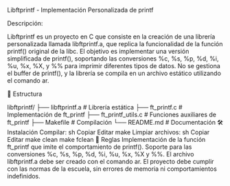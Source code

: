 Libftprintf - Implementación Personalizada de printf

Descripción:

Libftprintf es un proyecto en C que consiste en la creación de una librería personalizada llamada libftprintf.a, 
que replica la funcionalidad de la función printf() original de la libc.
El objetivo es implementar una versión simplificada de printf(),
soportando las conversiones %c, %s, %p, %d, %i, %u, %x, %X, y %% para imprimir diferentes tipos de datos.
No se gestiona el buffer de printf(), y la librería se compila en un archivo estático utilizando el comando ar.

📂 Estructura

libftprintf/
├── libftprintf.a        # Librería estática
├── ft_printf.c          # Implementación de ft_printf
├── ft_printf_utils.c    # Funciones auxiliares de ft_printf
├── Makefile             # Compilación
└── README.md            # Documentación
🛠️ Instalación
Compilar:
sh
Copiar
Editar
make
Limpiar archivos:
sh
Copiar
Editar
make clean
make fclean
🎯 Reglas
Implementación de la función ft_printf que imite el comportamiento de printf().
Soporte para las conversiones %c, %s, %p, %d, %i, %u, %x, %X y %%.
El archivo libftprintf.a debe ser creado con el comando ar.
El proyecto debe cumplir con las normas de la escuela, sin errores de memoria ni comportamientos indefinidos.
